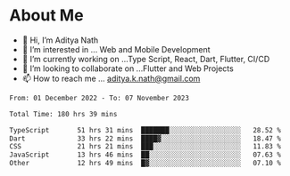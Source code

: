 # About Me

- 👋 Hi, I’m Aditya Nath
- 👀 I’m interested in ... Web and Mobile Development
- 🌱 I’m currently working on ...Type Script, React, Dart, Flutter, CI/CD
- 💞️ I’m looking to collaborate on ...Flutter and Web Projects
- 📫 How to reach me ... aditya.k.nath@gmail.com

<!--START_SECTION:waka-->

```txt
From: 01 December 2022 - To: 07 November 2023

Total Time: 180 hrs 39 mins

TypeScript       51 hrs 31 mins  ███████░░░░░░░░░░░░░░░░░░   28.52 %
Dart             33 hrs 22 mins  ████▓░░░░░░░░░░░░░░░░░░░░   18.47 %
CSS              21 hrs 21 mins  ███░░░░░░░░░░░░░░░░░░░░░░   11.83 %
JavaScript       13 hrs 46 mins  ██░░░░░░░░░░░░░░░░░░░░░░░   07.63 %
Other            12 hrs 49 mins  █▓░░░░░░░░░░░░░░░░░░░░░░░   07.10 %
```

<!--END_SECTION:waka-->

<!---
kronosking007/kronosking007 is a ✨ special ✨ repository because its `README.md` (this file) appears on your GitHub profile.
You can click the Preview link to take a look at your changes.
--->
